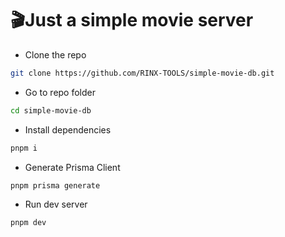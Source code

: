 # 🎬Just a simple movie server

- Clone the repo

```sh
git clone https://github.com/RINX-TOOLS/simple-movie-db.git
```

- Go to repo folder

```sh
cd simple-movie-db
```

- Install dependencies

```sh
pnpm i
```

- Generate Prisma Client

```sh
pnpm prisma generate
```

- Run dev server

```sh
pnpm dev
```
